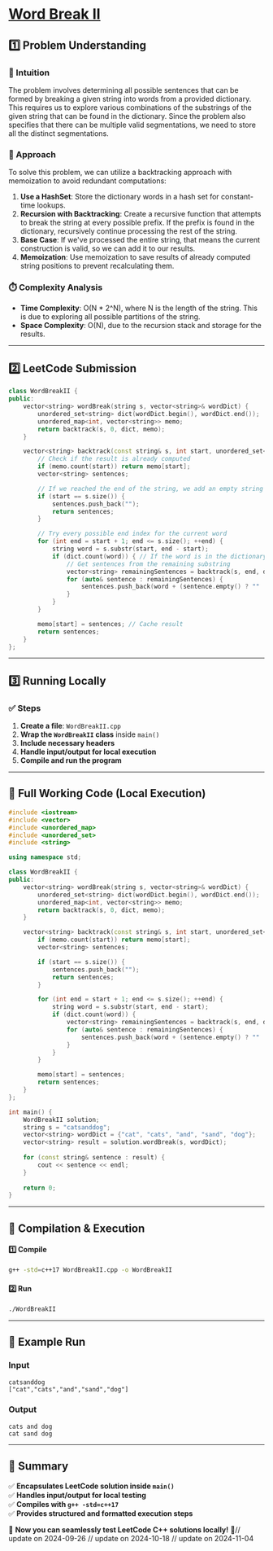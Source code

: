 # **[Word Break II](https://leetcode.com/problems/word-break-ii/description/)**  

## **1️⃣ Problem Understanding**  
### **📌 Intuition**  
The problem involves determining all possible sentences that can be formed by breaking a given string into words from a provided dictionary. This requires us to explore various combinations of the substrings of the given string that can be found in the dictionary. Since the problem also specifies that there can be multiple valid segmentations, we need to store all the distinct segmentations.

### **🚀 Approach**  
To solve this problem, we can utilize a backtracking approach with memoization to avoid redundant computations:

1. **Use a HashSet**: Store the dictionary words in a hash set for constant-time lookups.
2. **Recursion with Backtracking**: Create a recursive function that attempts to break the string at every possible prefix. If the prefix is found in the dictionary, recursively continue processing the rest of the string.
3. **Base Case**: If we've processed the entire string, that means the current construction is valid, so we can add it to our results.
4. **Memoization**: Use memoization to save results of already computed string positions to prevent recalculating them.

### **⏱️ Complexity Analysis**  
- **Time Complexity**: O(N * 2^N), where N is the length of the string. This is due to exploring all possible partitions of the string.
- **Space Complexity**: O(N), due to the recursion stack and storage for the results.

---  

## **2️⃣ LeetCode Submission**  
```cpp
class WordBreakII {
public:
    vector<string> wordBreak(string s, vector<string>& wordDict) {
        unordered_set<string> dict(wordDict.begin(), wordDict.end());
        unordered_map<int, vector<string>> memo;
        return backtrack(s, 0, dict, memo);
    }

    vector<string> backtrack(const string& s, int start, unordered_set<string>& dict, unordered_map<int, vector<string>>& memo) {
        // Check if the result is already computed
        if (memo.count(start)) return memo[start];
        vector<string> sentences;

        // If we reached the end of the string, we add an empty string
        if (start == s.size()) {
            sentences.push_back("");
            return sentences;
        }

        // Try every possible end index for the current word
        for (int end = start + 1; end <= s.size(); ++end) {
            string word = s.substr(start, end - start);
            if (dict.count(word)) { // If the word is in the dictionary
                // Get sentences from the remaining substring
                vector<string> remainingSentences = backtrack(s, end, dict, memo);
                for (auto& sentence : remainingSentences) {
                    sentences.push_back(word + (sentence.empty() ? "" : " " + sentence));
                }
            }
        }

        memo[start] = sentences; // Cache result
        return sentences;
    }
};
```  

---  

## **3️⃣ Running Locally**  
### **✅ Steps**  
1. **Create a file**: `WordBreakII.cpp`  
2. **Wrap the `WordBreakII` class** inside `main()`  
3. **Include necessary headers**  
4. **Handle input/output for local execution**  
5. **Compile and run the program**  

---  

## **📝 Full Working Code (Local Execution)**  
```cpp
#include <iostream>
#include <vector>
#include <unordered_map>
#include <unordered_set>
#include <string>

using namespace std;

class WordBreakII {
public:
    vector<string> wordBreak(string s, vector<string>& wordDict) {
        unordered_set<string> dict(wordDict.begin(), wordDict.end());
        unordered_map<int, vector<string>> memo;
        return backtrack(s, 0, dict, memo);
    }

    vector<string> backtrack(const string& s, int start, unordered_set<string>& dict, unordered_map<int, vector<string>>& memo) {
        if (memo.count(start)) return memo[start];
        vector<string> sentences;

        if (start == s.size()) {
            sentences.push_back("");
            return sentences;
        }

        for (int end = start + 1; end <= s.size(); ++end) {
            string word = s.substr(start, end - start);
            if (dict.count(word)) {
                vector<string> remainingSentences = backtrack(s, end, dict, memo);
                for (auto& sentence : remainingSentences) {
                    sentences.push_back(word + (sentence.empty() ? "" : " " + sentence));
                }
            }
        }

        memo[start] = sentences;
        return sentences;
    }
};

int main() {
    WordBreakII solution;
    string s = "catsanddog";
    vector<string> wordDict = {"cat", "cats", "and", "sand", "dog"};
    vector<string> result = solution.wordBreak(s, wordDict);
    
    for (const string& sentence : result) {
        cout << sentence << endl;
    }
    
    return 0;
}
```  

---  

## **🔧 Compilation & Execution**  
#### **1️⃣ Compile**  
```bash
g++ -std=c++17 WordBreakII.cpp -o WordBreakII
```  

#### **2️⃣ Run**  
```bash
./WordBreakII
```  

---  

## **🎯 Example Run**  
### **Input**  
```
catsanddog
["cat","cats","and","sand","dog"]
```  
### **Output**  
```
cats and dog
cat sand dog
```  

---  

## **📌 Summary**  
✅ **Encapsulates LeetCode solution inside `main()`**  
✅ **Handles input/output for local testing**  
✅ **Compiles with `g++ -std=c++17`**  
✅ **Provides structured and formatted execution steps**  

🚀 **Now you can seamlessly test LeetCode C++ solutions locally!** 🚀// update on 2024-09-26
// update on 2024-10-18
// update on 2024-11-04
